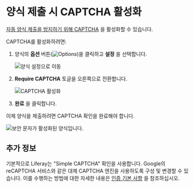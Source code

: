 # 양식 제출 시 CAPTCHA 활성화

[자동 양식 제출을 방지하기 위해 CAPTCHA](https://en.wikipedia.org/wiki/CAPTCHA) 을 활성화할 수 있습니다.

CAPTCHA를 활성화하려면:

1. 양식의 **옵션** 버튼(![Options](../../../images/icon-actions.png))을 클릭하고 **설정** 을 선택합니다.

    ![양식 설정으로 이동](./enabling-captcha-on-form-submissions/images/01.png)

1. **Require CAPTCHA** 토글을 오른쪽으로 전환합니다.

    ![CAPTCHA 활성화](./enabling-captcha-on-form-submissions/images/02.png)

1. **완료** 을 클릭합니다.

이제 양식을 제출하려면 CAPTCHA 확인을 완료해야 합니다.

![보안 문자가 활성화된 양식입니다.](./enabling-captcha-on-form-submissions/images/03.png)

## 추가 정보

기본적으로 Liferay는 "Simple CAPTCHA" 확인을 사용합니다. Google의 reCAPTCHA 서비스와 같은 대체 CAPTCHA 엔진을 사용하도록 구성 및 변경할 수 있습니다. 이를 수행하는 방법에 대한 자세한 내용은 [인증 기본 사항](../../../installation-and-upgrades/securing-liferay/authentication-basics.md#configuring-captcha-or-recaptcha) 을 참조하십시오.
